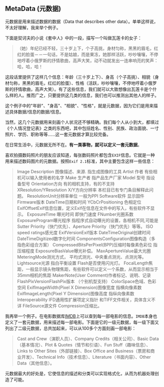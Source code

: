 ## **MetaData (元数据)**

元数据是用来描述数据的数据（Data that describes other data）。单单这样说，不太好理解，我来举个例子。

下面是契诃夫的小说《套中人》中的一段，描写一个叫做瓦莲卡的女子：

> （她）年纪已经不轻，三十岁上下，个子高挑，身材匀称，黑黑的眉毛，红红的脸蛋－－一句话，不是姑娘，而是果冻，她那样活跃，吵吵嚷嚷，不停地哼着小俄罗斯的抒情歌曲，高声大笑，动不动就发出一连串响亮的笑声：哈，哈，哈！

这段话里提供了这样几个信息：年龄（三十岁上下）、身高（个子高挑）、相貌（身材匀称，黑黑的眉毛，红红的脸蛋）、性格（活跃，吵吵嚷嚷，不停地哼着小俄罗斯的抒情歌曲，高声大笑）。有了这些信息，我们就可以大致想像出瓦莲卡是个什么样的人。推而广之，只要提供这几类的信息，我们也可以推测出其他人的样子。

这个例子中的"年龄"、"身高"、"相貌"、"性格"，就是元数据，因为它们是用来描述具体数据/信息的数据/信息。

当然，这几个元数据用来刻画个人状况还不够精确。我们每个人从小到大，都填过《个人情况登记表》之类的东西吧，其中包括姓名、性别、民族、政治面貌、一寸照片、学历、职称等等......这一套元数据才算比较完备。

在日常生活中，元数据无所不在。**有一类事物，就可以定义一套元数据**。

喜欢拍摄数码照片的朋友应该知道，每张数码照片都包含`EXIF`信息。它就是一种用来描述数码图片的元数据。按照`Exif 2.1`标准，其中主要包含这样一些信息：

> Image Description 图像描述、来源. 指生成图像的工具
> Artist 作者 有些相机可以输入使用者的名字
> Make 生产者 指产品生产厂家
> Model 型号 指设备型号
> Orientation方向 有的相机支持，有的不支持
> XResolution/YResolution X/Y方向分辨率 本栏目已有专门条目解释此问题。
> ResolutionUnit分辨率单位 一般为PPI
> Software软件 显示固件Firmware版本
> DateTime日期和时间
> YCbCrPositioning 色相定位
> ExifOffsetExif信息位置，定义Exif在信息在文件中的写入，有些软件不显示。
> ExposureTime 曝光时间 即快门速度
> FNumber光圈系数
> ExposureProgram曝光程序 指程序式自动曝光的设置，各相机不同,可能是Sutter Priority（快门优先）、Aperture Priority（快门优先）等等。
> ISO speed ratings感光度
> ExifVersionExif版本
> DateTimeOriginal创建时间
> DateTimeDigitized数字化时间
> ComponentsConfiguration图像构造（多指色彩组合方案）
> CompressedBitsPerPixel(BPP)压缩时每像素色彩位 指压缩程度
> ExposureBiasValue曝光补偿。
> MaxApertureValue最大光圈
> MeteringMode测光方式， 平均式测光、中央重点测光、点测光等。
> Lightsource光源 指白平衡设置
> Flash是否使用闪光灯。
> FocalLength焦距，一般显示镜头物理焦距，有些软件可以定义一个系数，从而显示相当于35mm相机的焦距 MakerNote(User Comment)作者标记、说明、记录
> FlashPixVersionFlashPix版本 （个别机型支持）
> ColorSpace色域、色彩空间
> ExifImageWidth(Pixel X Dimension)图像宽度 指横向像素数
> ExifImageLength(Pixel Y Dimension)图像高度 指纵向像素数
> Interoperability IFD通用性扩展项定义指针 和TIFF文件相关，具体含义不详
> FileSource源文件 Compression压缩比。

我再举一个例子。在电影数据库[IMDB](https://www.imdb.com/)上可以查到每一部电影的信息。`IMDB`本身也定义了一套元数据，用来描述每一部电影。下面是它的一级元数据，每一级下面又列出了二级元数据，总共加起来，可以从100多个方面刻画一部电影：

> Cast and Crew（演职人员）、Company Credits（相关公司）、Basic Data（基本情况）、Plot & Quotes（情节和引语）、Fun Stuff（趣味信息）、Links to Other Sites（外部链接）、Box Office and Business（票房和商业开发）、Technical Info（技术信息）、Literature（书面内容）、Other Data（其他信息）。

元数据最大的好处是，它使信息的描述和分类可以实现格式化，从而为机器处理创造了可能。